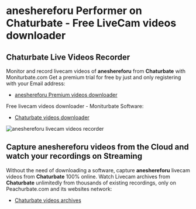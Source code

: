 # aneshereforu Performer on Chaturbate - Free LiveCam videos downloader

## Chaturbate Live Videos Recorder

Monitor and record livecam videos of **aneshereforu** from **Chaturbate** with Moniturbate.com
Get a premium trial for free by just and only registering with your Email address:
* [aneshereforu Premium videos downloader](https://moniturbate.com/request-demo-licence-key.html)

Free livecam videos downloader - Moniturbate Software:
* [Chaturbate videos downloader](https://moniturbate.com/moniturbate-download-software.html)

![aneshereforu livecam videos recorder](https://peachurnet.com/templates/moniturbate-software.png)


## Capture aneshereforu videos from the Cloud and watch your recordings on Streaming

Without the need of downloading a software, capture **aneshereforu** livecam videos from **Chaturbate** 100% online.
Watch Livecam archives from **Chaturbate** unlimitedly from thousands of existing recordings, only on Peachurbate.com and its websites network:
* [Chaturbate videos archives](https://peachurnet.com/)